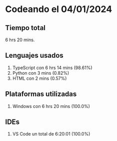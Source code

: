 # Codeando el 04/01/2024

## Tiempo total
6 hrs 20 mins.

## Lenguajes usados
1. TypeScript con 6 hrs 14 mins (98.61%)
1. Python con 3 mins (0.82%)
1. HTML con 2 mins (0.57%)

## Plataformas utilizadas
1. Windows con 6 hrs 20 mins (100.0%)

## IDEs
1. VS Code un total de 6:20:01 (100.0%)
